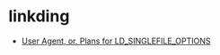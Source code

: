 # linkding

- [User Agent, or, Plans for LD_SINGLEFILE_OPTIONS](https://github.com/sissbruecker/linkding/issues/690)
